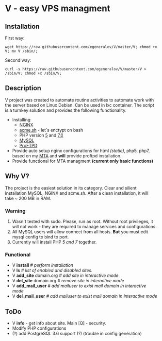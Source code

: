 # V - easy VPS managment

## Installation

First way:

	wget https://raw.githubusercontent.com/egeneralov/V/master/V; chmod +x V; mv V /sbin/;

Second way:

	curl -s https://raw.githubusercontent.com/egeneralov/V/master/V > /sbin/V; chmod +x /sbin/V;

## Description

V project was created to automate routine activities to automate work with the server based on Linux Debian. Can be used in lxc container. The script is a turnkey solution and provides the following functionality:

- Installing:
    - [NGINX](https://www.nginx.com)
    - [acme.sh](https://github.com/Neilpang/acme.sh) - let`s enctypt on bash
    - PHP version [5](http://php.net/archive/2017.php#id2017-01-19-3) and [7.0](http://php.net/archive/2017.php#id2017-03-16-1)
    - [MySQL](https://www.mysql.com)
    - [ProFTPD](http://www.proftpd.org)
- Provide auto setup nginx configurations for html *(static)*, php5, php7, based on my [MTA](http://github.com/egeneralov/mta/) and **will** provide proftpd installation.
- Provide functional for MTA managment **(current only basic functions)**

## Why V?

The project is the easiest solution in its category. Clear and silient installation MySQL, NGINX and acme.sh. After a clean installation, it will take ~ 200 MB in RAM.

### Warning

1. Wasn`t tested with sudo. Please, run as root. Without root privileges, it will not work - they are required to manage services and configurations.
2. All MySQL users will allow connect from all hosts. **But** you must edit mysql config to bind to port.
3. Currently will install PHP *5 and 7* together.

### Functional

- V **install**     *# perform installation*
- V **ls**      *# list of enabled and disabled sites.*
- V **add_site** domain.org       *# add site in interactive mode*
- V **del_site** domain.org       *# remove site in interactive mode*
- V **add_mail_user**       *# add mailuser to exist mail domain in interactive mode*
- V **del_mail_user**       *# add mailuser to exist mail domain in interactive mode*


## ToDo

- V **info**    - get info about site. Main [Q] - security.
- Modify PHP configurations
- (?) add PostgreSQL 3.6 support (?) (trouble in config generation)
